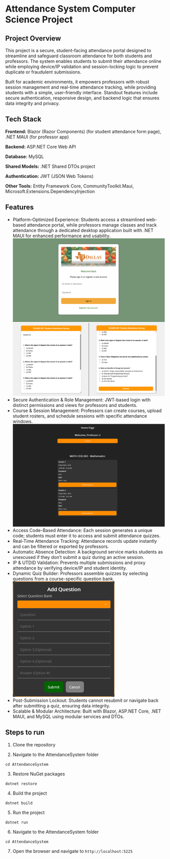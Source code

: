 # Attendance System Computer Science Project

## Project Overview
This project is a secure, student-facing attendance portal designed to streamline and safeguard classroom attendance for both students and professors. The system enables students to submit their attendance online while employing device/IP validation and session-locking logic to prevent duplicate or fraudulent submissions. 

Built for academic environments, it empowers professors with robust session management and real-time attendance tracking, while providing students with a simple, user-friendly interface. Standout features include secure authentication, responsive design, and backend logic that ensures data integrity and privacy.

## Tech Stack

**Frontend:** Blazor (Razor Components) (for student attendance form page), .NET MAUI (for professor app)

**Backend:** ASP.NET Core Web API

**Database:** MySQL

**Shared Models:** .NET Shared DTOs project

**Authentication:** JWT (JSON Web Tokens)

**Other Tools:** Entity Framework Core, CommunityToolkit.Maui, Microsoft.Extensions.DependencyInjection

## Features
- Platform-Optimized Experience: Students access a streamlined web-based attendance portal, while professors manage classes and track attendance through a dedicated desktop application built with .NET MAUI for enhanced performance and usability.
![alt text](image-3.png)
![alt text](image.png)
- Secure Authentication & Role Management: JWT-based login with distinct permissions and views for professors and students.
- Course & Session Management: Professors can create courses, upload student rosters, and schedule sessions with specific attendance windows.
![alt text](image-1.png)
- Access Code-Based Attendance: Each session generates a unique code; students must enter it to access and submit attendance quizzes.
- Real-Time Attendance Tracking: Attendance records update instantly and can be filtered or exported by professors.
- Automatic Absence Detection: A background service marks students as unexcused if they don’t submit a quiz during an active session.
- IP & UTDID Validation: Prevents multiple submissions and proxy attendance by verifying device/IP and student identity.
- Dynamic Quiz Builder: Professors assemble quizzes by selecting questions from a course-specific question bank.
![alt text](image-2.png)
- Post-Submission Lockout: Students cannot resubmit or navigate back after submitting a quiz, ensuring data integrity.
- Scalable & Modular Architecture: Built with Blazor, ASP.NET Core, .NET MAUI, and MySQL using modular services and DTOs.

## Steps to run
1. Clone the repository

2. Navigate to the AttendanceSystem folder
````
cd AttendanceSystem
````

3. Restore NuGet packages

````
dotnet restore
````

4. Build the project
````
dotnet build
````
5. Run the project
````
dotnet run
````
6. Navigate to the AttendanceSystem folder
````
cd AttendanceSystem
````
7. Open the browser and navigate to `http://localhost:5225`
